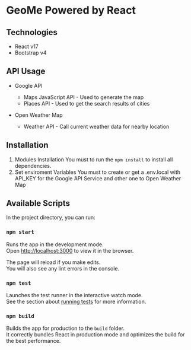 # GeoMe Powered by React

## Technologies

- React v17
- Bootstrap v4

## API Usage

- Google API 
    - Maps JavaScript API - Used to generate the map
    - Places API - Used to get the search results of cities

- Open Weather Map
    - Weather API - Call current weather data for nearby location

## Installation

1. Modules Installation
You must to run the `npm install` to install all dependencies.
2. Set enviroment Variables
You must to create or get a .env.local with API_KEY for the Google API Service and other one to Open Weather Map

## Available Scripts

In the project directory, you can run:

### `npm start`

Runs the app in the development mode.\
Open [http://localhost:3000](http://localhost:3000) to view it in the browser.

The page will reload if you make edits.\
You will also see any lint errors in the console.

### `npm test`

Launches the test runner in the interactive watch mode.\
See the section about [running tests](https://facebook.github.io/create-react-app/docs/running-tests) for more information.

### `npm build`

Builds the app for production to the `build` folder.\
It correctly bundles React in production mode and optimizes the build for the best performance.